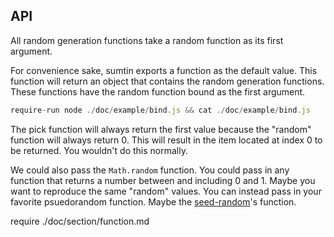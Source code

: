 ## API

All random generation functions take a random function as its first argument.

For convenience sake, sumtin exports a function as the default value. This
function will return an object that contains the random generation functions.
These functions have the random function bound as the first argument.

```js
require-run node ./doc/example/bind.js && cat ./doc/example/bind.js
```

The pick function will always return the first value because the "random"
function will always return 0. This will result in the item located at index
0 to be returned. You wouldn't do this normally.

We could also pass the `Math.random` function. You could pass in any function
that returns a number between and including 0 and 1. Maybe you want to
reproduce the same "random" values. You can instead pass in your favorite
psuedorandom function. Maybe the
[seed-random](https://www.npmjs.com/package/seed-random)'s function.

require ./doc/section/function.md

